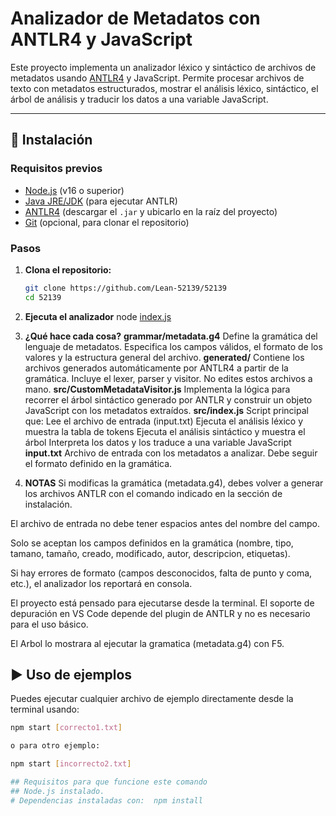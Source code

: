 # Analizador de Metadatos con ANTLR4 y JavaScript

Este proyecto implementa un analizador léxico y sintáctico de archivos de metadatos usando [ANTLR4](https://www.antlr.org/) y JavaScript. Permite procesar archivos de texto con metadatos estructurados, mostrar el análisis léxico, sintáctico, el árbol de análisis y traducir los datos a una variable JavaScript.

---

## 🚀 Instalación

### **Requisitos previos**

- [Node.js](https://nodejs.org/) (v16 o superior)
- [Java JRE/JDK](https://adoptium.net/) (para ejecutar ANTLR)
- [ANTLR4](https://www.antlr.org/download.html) (descargar el `.jar` y ubicarlo en la raíz del proyecto)
- [Git](https://git-scm.com/) (opcional, para clonar el repositorio)

### **Pasos**

1. **Clona el repositorio:**

   ```sh
   git clone https://github.com/Lean-52139/52139
   cd 52139

2. **Ejecuta el analizador**
node [index.js](http://_vscodecontentref_/0)

3. **¿Qué hace cada cosa?**
**grammar/metadata.g4**
Define la gramática del lenguaje de metadatos. Especifica los campos válidos, el formato de los valores y la estructura general del archivo.
**generated/**
Contiene los archivos generados automáticamente por ANTLR4 a partir de la gramática. Incluye el lexer, parser y visitor. No edites estos archivos a mano.
**src/CustomMetadataVisitor.js**
Implementa la lógica para recorrer el árbol sintáctico generado por ANTLR y construir un objeto JavaScript con los metadatos extraídos.
**src/index.js**
Script principal que:
    Lee el archivo de entrada (input.txt)
    Ejecuta el análisis léxico y muestra la tabla de tokens
    Ejecuta el análisis sintáctico y muestra el árbol
    Interpreta los datos y los traduce a una variable JavaScript
**input.txt**
Archivo de entrada con los metadatos a analizar. Debe seguir el formato definido en la gramática.

4. **NOTAS**
Si modificas la gramática (metadata.g4), debes volver a generar los archivos ANTLR con el comando indicado en la sección de instalación.

El archivo de entrada no debe tener espacios antes del nombre del campo.

Solo se aceptan los campos definidos en la gramática (nombre, tipo, tamano, tamaño, creado, modificado, autor, descripcion, etiquetas).

Si hay errores de formato (campos desconocidos, falta de punto y coma, etc.), el analizador los reportará en consola.

El proyecto está pensado para ejecutarse desde la terminal. El soporte de depuración en VS Code depende del plugin de ANTLR y no es necesario para el uso básico.

El Arbol lo mostrara al ejecutar la gramatica (metadata.g4) con F5.

## ▶️ Uso de ejemplos

Puedes ejecutar cualquier archivo de ejemplo directamente desde la terminal usando:
   ```sh
   npm start [correcto1.txt]

o para otro ejemplo:

npm start [incorrecto2.txt]

## Requisitos para que funcione este comando
## Node.js instalado.
# Dependencias instaladas con:  npm install
